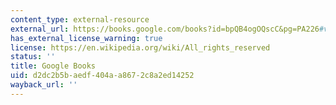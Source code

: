 ```yaml
---
content_type: external-resource
external_url: https://books.google.com/books?id=bpQB4ogOQscC&pg=PA226#v=onepage&q&f=false
has_external_license_warning: true
license: https://en.wikipedia.org/wiki/All_rights_reserved
status: ''
title: Google Books
uid: d2dc2b5b-aedf-404a-a867-2c8a2ed14252
wayback_url: ''
---
```

